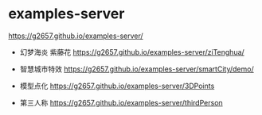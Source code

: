 # examples-server

https://g2657.github.io/examples-server/

- 幻梦海炎 紫藤花 https://g2657.github.io/examples-server/ziTenghua/

- 智慧城市特效 https://g2657.github.io/examples-server/smartCity/demo/

- 模型点化 https://g2657.github.io/examples-server/3DPoints

- 第三人称 https://g2657.github.io/examples-server/thirdPerson